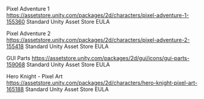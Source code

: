 Pixel Adventure 1
https://assetstore.unity.com/packages/2d/characters/pixel-adventure-1-155360
Standard Unity Asset Store EULA

Pixel Adventure 2
https://assetstore.unity.com/packages/2d/characters/pixel-adventure-2-155418
Standard Unity Asset Store EULA

GUI Parts
https://assetstore.unity.com/packages/2d/gui/icons/gui-parts-159068
Standard Unity Asset Store EULA

Hero Knight - Pixel Art
https://assetstore.unity.com/packages/2d/characters/hero-knight-pixel-art-165188
Standard Unity Asset Store EULA